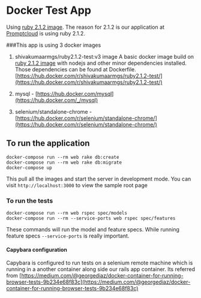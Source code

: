 # Docker Test App

Using [ruby 2.1.2 image](https://hub.docker.com/_/ruby/). The reason for 2.1.2
is our application at [Promptcloud](www.promptcloud.com) is using ruby 2.1.2.

###This app is using 3 docker images

1. shivakumaarmgs/ruby2.1.2-test:v3 image
A basic docker image build on [ruby 2.1.2 image](https://hub.docker.com/_/ruby/)
with nodejs and other minor dependencies installed. Those dependencies can be
found at Dockerfile. [https://hub.docker.com/r/shivakumaarmgs/ruby2.1.2-test/](https://hub.docker.com/r/shivakumaarmgs/ruby2.1.2-test/)

2. mysql - [https://hub.docker.com/mysql](https://hub.docker.com/_/mysql)

3. selenium/standalone-chrome - [https://hub.docker.com/r/selenium/standalone-chrome/](https://hub.docker.com/r/selenium/standalone-chrome/)

## To run the application
```
docker-compose run --rm web rake db:create
docker-compose run --rm web rake db:migrate
docker-compose up
```
This pull all the images and start the server in development mode. You can visit
`http://localhost:3000` to view the sample root page

### To run the tests
```
docker-compose run --rm web rspec spec/models
docker-compose run --rm --service-ports web rspec spec/features
```
These commands will run the model and feature specs. While running feature specs
`--service-ports` is really important.

#### Capybara configuration
Capybara is configured to run tests on a selenium remote machine which is
running in a another container along side our rails app container. Its referred
from [https://medium.com/@georgediaz/docker-container-for-running-browser-tests-9b234e68f83c](https://medium.com/@georgediaz/docker-container-for-running-browser-tests-9b234e68f83c)
